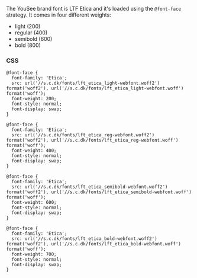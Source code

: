 The YouSee brand font is LTF Etica and it's loaded using the `@font-face` strategy. It comes in four different weights:
- light (200)
- regular (400)
- semibold (600)
- bold (800)

### CSS
<div class="element-preview">
  <div class="element-preview__inner" hidden>
    @font-face {
  font-family: 'Etica';
  src: url('//s.c.dk/fonts/lft_etica_light-webfont.woff2') format('woff2'), url('//s.c.dk/fonts/lft_etica_light-webfont.woff') format('woff');
  font-weight: 200;
  font-style: normal;
  font-display: swap;
}

@font-face {
  font-family: 'Etica';
  src: url('//s.c.dk/fonts/lft_etica_reg-webfont.woff2') format('woff2'), url('//s.c.dk/fonts/lft_etica_reg-webfont.woff') format('woff');
  font-weight: 400;
  font-style: normal;
  font-display: swap;
}

@font-face {
  font-family: 'Etica';
  src: url('//s.c.dk/fonts/lft_etica_semibold-webfont.woff2') format('woff2'), url('//s.c.dk/fonts/lft_etica_semibold-webfont.woff') format('woff');
  font-weight: 600;
  font-style: normal;
  font-display: swap;
}

@font-face {
  font-family: 'Etica';
  src: url('//s.c.dk/fonts/lft_etica_bold-webfont.woff2') format('woff2'), url('//s.c.dk/fonts/lft_etica_bold-webfont.woff') format('woff');
  font-weight: 700;
  font-style: normal;
  font-display: swap;
}
  </div>
</div>

```
@font-face {
  font-family: 'Etica';
  src: url('//s.c.dk/fonts/lft_etica_light-webfont.woff2') format('woff2'), url('//s.c.dk/fonts/lft_etica_light-webfont.woff') format('woff');
  font-weight: 200;
  font-style: normal;
  font-display: swap;
}

@font-face {
  font-family: 'Etica';
  src: url('//s.c.dk/fonts/lft_etica_reg-webfont.woff2') format('woff2'), url('//s.c.dk/fonts/lft_etica_reg-webfont.woff') format('woff');
  font-weight: 400;
  font-style: normal;
  font-display: swap;
}

@font-face {
  font-family: 'Etica';
  src: url('//s.c.dk/fonts/lft_etica_semibold-webfont.woff2') format('woff2'), url('//s.c.dk/fonts/lft_etica_semibold-webfont.woff') format('woff');
  font-weight: 600;
  font-style: normal;
  font-display: swap;
}

@font-face {
  font-family: 'Etica';
  src: url('//s.c.dk/fonts/lft_etica_bold-webfont.woff2') format('woff2'), url('//s.c.dk/fonts/lft_etica_bold-webfont.woff') format('woff');
  font-weight: 700;
  font-style: normal;
  font-display: swap;
}
```
